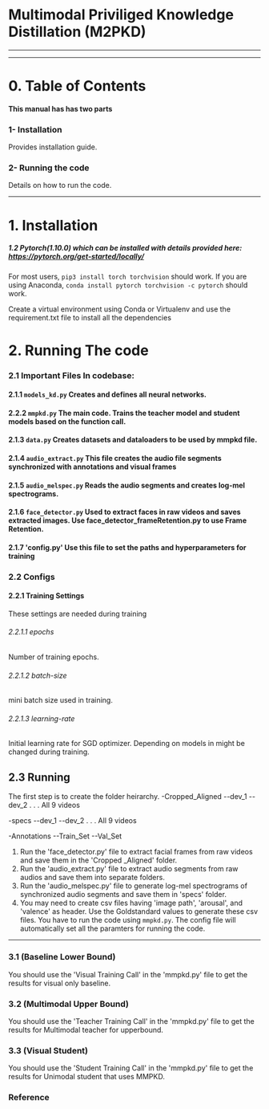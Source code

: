 # Multimodal Priviliged Knowledge Distillation (M2PKD)



----------------
----------------

# 0. Table of Contents
#### This manual has has two parts
### 1- Installation
Provides installation guide.
### 2- Running the code
Details on how to run the code.

----------------
# 1. Installation
##### 1.2 Pytorch(1.10.0) which can be installed with details provided here: https://pytorch.org/get-started/locally/
For most users, ```pip3 install torch torchvision``` should work.
If you are using Anaconda, ```conda install pytorch torchvision -c pytorch``` should work. 

Create a virtual environment using Conda or Virtualenv and use the requirement.txt file to install all the dependencies


# 2. Running The code
### 2.1 Important Files In codebase: 
#### 2.1.1 `models_kd.py` Creates and defines all neural networks.
#### 2.2.2 `mmpkd.py` The main code. Trains the teacher model and student models based on the function call.	
#### 2.1.3 `data.py` Creates datasets and dataloaders to be used by mmpkd file.
#### 2.1.4 `audio_extract.py` This file creates the audio file segments synchronized with annotations and visual frames
#### 2.1.5 `audio_melspec.py` Reads the audio segments and creates log-mel spectrograms.
#### 2.1.6 `face_detector.py` Used to extract faces in raw videos and saves extracted images. Use face_detector_frameRetention.py to use Frame Retention.
#### 2.1.7 'config.py' Use this file to set the paths and hyperparameters for training 

### 2.2 Configs
#### 2.2.1 Training Settings
These settings are needed during training
###### 2.2.1.1 epochs
Number of training epochs.
###### 2.2.1.2 batch-size
mini batch size used in training.
###### 2.2.1.3 learning-rate
Initial learning rate for SGD optimizer. Depending on models in might be changed during training.



## 2.3 Running
The first step is to create the folder heirarchy.
-Cropped_Aligned
--dev_1
--dev_2
.
.
.
All 9 videos 

-specs
--dev_1
--dev_2
.
.
.
All 9 videos 

-Annotations
--Train_Set
--Val_Set
 
1) Run the 'face_detector.py' file to extract facial frames from raw videos and save them in the 'Cropped _Aligned' folder.
2) Run the 'audio_extract.py' file to extract audio segments from raw audios and save them into separate folders.
3) Run the 'audio_melspec.py' file to generate log-mel spectrograms of synchronized audio segments and save them in 'specs' folder.
4) You may need to create csv files having 'image path', 'arousal', and 'valence' as header. Use the Goldstandard values to generate these csv files.
You have to run the code using `mmpkd.py`. The config file will automatically set all the paramters for running the code.
 

------


### 3.1 (Baseline Lower Bound)
You should use the 'Visual Training Call' in the 'mmpkd.py' file to get the results for visual only baseline.

### 3.2 (Multimodal Upper Bound)
You should use the 'Teacher Training Call' in the 'mmpkd.py' file to get the results for Multimodal teacher for upperbound.

### 3.3 (Visual Student)
You should use the 'Student Training Call' in the 'mmpkd.py' file to get the results for Unimodal student that uses MMPKD.



### Reference

```
